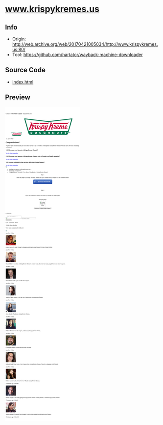 # www.krispykremes.us

## Info

- Origin: http://web.archive.org/web/20170421005034/http://www.krispykremes.us:80/
- Tool: https://github.com/hartator/wayback-machine-downloader

## Source Code

- [index.html](./src/index.html)

## Preview

![](./preview/screenshot-web.archive.org-2020.04.17-23_56_15.png)
